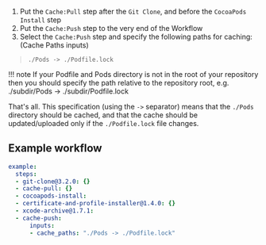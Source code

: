 1. Put the `Cache:Pull` step after the `Git Clone`, and before the `CocoaPods Install` step
2. Put the `Cache:Push` step to the very end of the Workflow
3. Select the `Cache:Push` step and specify the following paths for caching: (Cache Paths inputs)
> ```./Pods -> ./Podfile.lock```


!!! note
    If your Podfile and Pods directory is not in the root of your repository then you should specify the path relative to the repository root, e.g. ./subdir/Pods -> ./subdir/Podfile.lock

That's all. This specification (using the `->` separator) means that the `./Pods` directory should be cached, and that the cache should be updated/uploaded only if the `./Podfile.lock` file changes.

## Example workflow
```yml
example:
  steps:
  - git-clone@3.2.0: {}
  - cache-pull: {}
  - cocoapods-install:
  - certificate-and-profile-installer@1.4.0: {}
  - xcode-archive@1.7.1:
  - cache-push:
      inputs:
      - cache_paths: "./Pods -> ./Podfile.lock"
```
